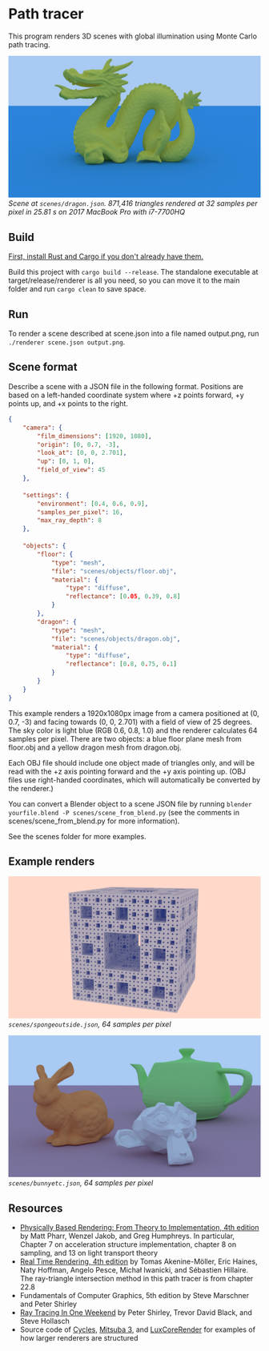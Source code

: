 # Path tracer

This program renders 3D scenes with global illumination using Monte Carlo path tracing.

![Stanford dragon](dragon.png)  
*Scene at `scenes/dragon.json`. 871,416 triangles rendered at 32 samples per pixel in 25.81 s on 2017 MacBook Pro with i7-7700HQ*

## Build

[First, install Rust and Cargo if you don't already have them.](https://www.rust-lang.org/learn/get-started)

Build this project with `cargo build --release`. The standalone executable at target/release/renderer is all you need, so you can move it to the main folder and run `cargo clean` to save space.

## Run

To render a scene described at scene.json into a file named output.png, run `./renderer scene.json output.png`.

## Scene format

Describe a scene with a JSON file in the following format. Positions are based on a left-handed coordinate system where +z points forward, +y points up, and +x points to the right.

```json
{
    "camera": {
        "film_dimensions": [1920, 1080], 
        "origin": [0, 0.7, -3],
        "look_at": [0, 0, 2.701],
        "up": [0, 1, 0],
        "field_of_view": 45
    },

    "settings": {
        "environment": [0.4, 0.6, 0.9],
        "samples_per_pixel": 16,
        "max_ray_depth": 8
    },

    "objects": {
        "floor": {
            "type": "mesh",
            "file": "scenes/objects/floor.obj",
            "material": {
                "type": "diffuse",
                "reflectance": [0.05, 0.39, 0.8]
            }
        },
        "dragon": {
            "type": "mesh",
            "file": "scenes/objects/dragon.obj",
            "material": {
                "type": "diffuse",
                "reflectance": [0.8, 0.75, 0.1]
            }
        }
    }
}
```

This example renders a 1920x1080px image from a camera positioned at (0, 0.7, -3) and facing towards (0, 0, 2.701) with a field of view of 25 degrees. The sky color is light blue (RGB 0.6, 0.8, 1.0) and the renderer calculates 64 samples per pixel. There are two objects: a blue floor plane mesh from floor.obj and a yellow dragon mesh from dragon.obj.

Each OBJ file should include one object made of triangles only, and will be read with the +z axis pointing forward and the +y axis pointing up. (OBJ files use right-handed coordinates, which will automatically be converted by the renderer.)

You can convert a Blender object to a scene JSON file by running `blender yourfile.blend -P scenes/scene_from_blend.py` (see the comments in scenes/scene_from_blend.py for more information).

See the scenes folder for more examples.

## Example renders

![Menger sponge](spongeoutside.png)  
*`scenes/spongeoutside.json`, 64 samples per pixel*

![Stanford bunny, Utah teapot, and Suzanne monkey](bunnyetc.png)  
*`scenes/bunnyetc.json`, 64 samples per pixel*

<!-- Update this with images and details, render times, comparisons, etc -->

## Resources

- [Physically Based Rendering: From Theory to Implementation, 4th edition](https://pbr-book.org/4ed/) by Matt Pharr, Wenzel Jakob, and Greg Humphreys. In particular, Chapter 7 on acceleration structure implementation, chapter 8 on sampling, and 13 on light transport theory
- [Real Time Rendering, 4th edition](https://www.realtimerendering.com/) by Tomas Akenine-Möller, Eric Haines, Naty Hoffman, Angelo Pesce, Michał Iwanicki, and Sébastien Hillaire. The ray-triangle intersection method in this path tracer is from chapter 22.8
- Fundamentals of Computer Graphics, 5th edition by Steve Marschner and Peter Shirley
- [Ray Tracing In One Weekend](https://raytracing.github.io/books/RayTracingInOneWeekend.html) by Peter Shirley, Trevor David Black, and Steve Hollasch
- Source code of [Cycles](https://projects.blender.org/blender/cycles.git), [Mitsuba 3](https://github.com/mitsuba-renderer/mitsuba3), and [LuxCoreRender](https://github.com/LuxCoreRender/LuxCore) for examples of how larger renderers are structured

<!-- Sources and more (also remember to comment and neaten code) -->
